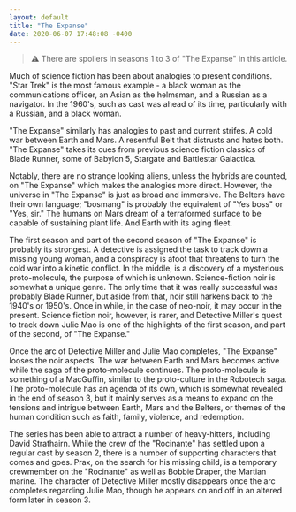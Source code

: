 ```yaml
---
layout: default
title: "The Expanse"
date: 2020-06-07 17:48:08 -0400
---
```


> :warning: There are spoilers in seasons 1 to 3 of "The Expanse" in this article.

Much of science fiction has been about analogies to present conditions. "Star Trek" is the most famous example - a black woman as the communications officer, an Asian as the helmsman, and a Russian as a navigator. In the 1960's, such as cast was ahead of its time, particularly with a Russian, and a black woman.

"The Expanse" similarly has analogies to past and current strifes.  A cold war between Earth and Mars. A resentful Belt that distrusts and hates both. "The Expanse" takes its cues from previous science fiction classics of Blade Runner, some of Babylon 5, Stargate and Battlestar Galactica.

Notably, there are no strange looking aliens, unless the hybrids are counted, on "The Expanse" which makes the analogies more direct. However, the universe in "The Expanse" is just as broad and immersive. The Belters have their own language; "bosmang" is probably the equivalent of "Yes boss" or "Yes, sir." The humans on Mars dream of a terraformed surface to be capable of sustaining plant life. And Earth with its aging fleet.

The first season and part of the second season of "The Expanse" is probably its strongest. A detective is assigned the task to track down a missing young woman, and a conspiracy is afoot that threatens to turn the cold war into a kinetic conflict. In the middle, is a discovery of a mysterious proto-molecule, the purpose of which is unknown. Science-fiction noir is somewhat a unique genre. The only time that it was really successful was probably Blade Runner, but aside from that, noir still harkens back to the 1940's or 1950's. Once in while, in the case of neo-noir, it may occur in the present. Science fiction noir, however, is rarer, and Detective Miller's quest to track down Julie Mao is one of the highlights of the first season, and part of the second, of "The Expanse."

Once the arc of Detective Miller and Julie Mao completes, "The Expanse" looses the noir aspects. The war between Earth and Mars becomes active while the saga of the proto-molecule continues. The proto-molecule is something of a MacGuffin, similar to the proto-culture in the Robotech saga. The proto-molecule has an agenda of its own, which is somewhat revealed in the end of season 3, but it mainly serves as a means to expand on the tensions and intrigue between Earth, Mars and the Belters, or themes of the human condition such as faith, family, violence, and redemption.

The series has been able to attract a number of heavy-hitters, including David Strathairn. While the crew of the "Rocinante" has settled upon a regular cast by season 2, there is a number of supporting characters that comes and goes. Prax, on the search for his missing child, is a temporary crewmember on the "Rocinante" as well as Bobbie Draper, the Martian marine. The character of Detective Miller mostly disappears once the arc completes regarding Julie Mao, though he appears on and off in an altered form later in season 3.

